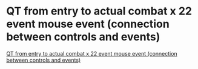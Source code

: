 # QT from entry to actual combat x  22 event mouse event (connection between controls and events)
[QT from entry to actual combat x  22 event mouse event (connection between controls and events)](https://aiwithcloud.com/2022/09/19/qt_from_entry_to_actual_combat_x__22_event_mouse_event_connection_between_controls_and_events/)